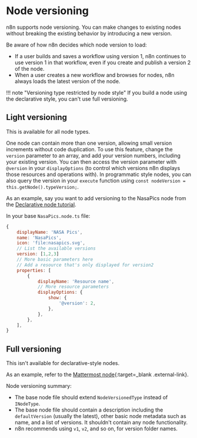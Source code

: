 # Node versioning

n8n supports node versioning. You can make changes to existing nodes without breaking the existing behavior by introducing a new version.

Be aware of how n8n decides which node version to load:

* If a user builds and saves a workflow using version 1, n8n continues to use version 1 in that workflow, even if you create and publish a version 2 of the node.
* When a user creates a new workflow and browses for nodes, n8n always loads the latest version of the node.

!!! note "Versioning type restricted by node style"
    If you build a node using the declarative style, you can't use full versioning.

## Light versioning

This is available for all node types.

One node can contain more than one version, allowing small version increments without code duplication. To use this feature, change the `version` parameter to an array, and add your version numbers, including your existing version. You can then access the version parameter with `@version` in your `displayOptions` (to control which versions n8n displays those resources and operations with). In programmatic style nodes, you can also query the version in your `execute` function using `const nodeVersion = this.getNode().typeVersion;`.

As an example, say you want to add versioning to the NasaPics node from the [Declarative node tutorial](/integrations/creating-nodes/build/declarative-style-node/).

In your base `NasaPics.node.ts` file:

```js
{
    displayName: 'NASA Pics',
    name: 'NasaPics',
    icon: 'file:nasapics.svg',
    // List the available versions
    version: [1,2,3]
    // More basic parameters here
    // Add a resource that's only displayed for version2
    properties: [
        {
            displayName: 'Resource name',
            // More resource parameters
            displayOptions: {
                show: {
                    '@version': 2,
                },
            },
        },
    ],
}
```



## Full versioning

This isn't available for declarative-style nodes.

As an example, refer to the [Mattermost node](https://github.com/n8n-io/n8n/tree/master/packages/nodes-base/nodes/Mattermost){:target=_blank .external-link}.

Node versioning summary:

- The base node file should extend `NodeVersionedType` instead of `INodeType`.
- The base node file should contain a description including the `defaultVersion` (usually the latest), other basic node metadata such as name, and a list of versions. It shouldn't contain any node functionality.
- n8n recommends using `v1`, `v2`, and so on, for version folder names.



